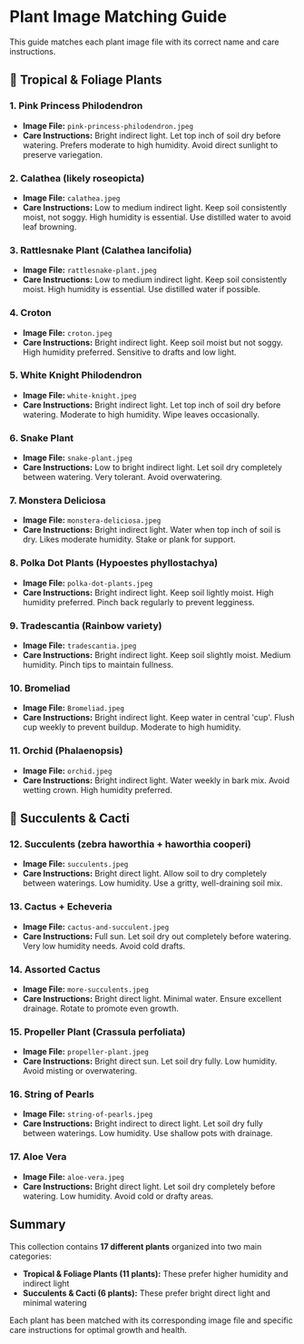 # Plant Image Matching Guide

This guide matches each plant image file with its correct name and care instructions.

## 🌺 Tropical & Foliage Plants

### 1. Pink Princess Philodendron
- **Image File:** `pink-princess-philodendron.jpeg`
- **Care Instructions:** Bright indirect light. Let top inch of soil dry before watering. Prefers moderate to high humidity. Avoid direct sunlight to preserve variegation.

### 2. Calathea (likely roseopicta)
- **Image File:** `calathea.jpeg`
- **Care Instructions:** Low to medium indirect light. Keep soil consistently moist, not soggy. High humidity is essential. Use distilled water to avoid leaf browning.

### 3. Rattlesnake Plant (Calathea lancifolia)
- **Image File:** `rattlesnake-plant.jpeg`
- **Care Instructions:** Low to medium indirect light. Keep soil consistently moist. High humidity is essential. Use distilled water if possible.

### 4. Croton
- **Image File:** `croton.jpeg`
- **Care Instructions:** Bright indirect light. Keep soil moist but not soggy. High humidity preferred. Sensitive to drafts and low light.

### 5. White Knight Philodendron
- **Image File:** `white-knight.jpeg`
- **Care Instructions:** Bright indirect light. Let top inch of soil dry before watering. Moderate to high humidity. Wipe leaves occasionally.

### 6. Snake Plant
- **Image File:** `snake-plant.jpeg`
- **Care Instructions:** Low to bright indirect light. Let soil dry completely between watering. Very tolerant. Avoid overwatering.

### 7. Monstera Deliciosa
- **Image File:** `monstera-deliciosa.jpeg`
- **Care Instructions:** Bright indirect light. Water when top inch of soil is dry. Likes moderate humidity. Stake or plank for support.

### 8. Polka Dot Plants (Hypoestes phyllostachya)
- **Image File:** `polka-dot-plants.jpeg`
- **Care Instructions:** Bright indirect light. Keep soil lightly moist. High humidity preferred. Pinch back regularly to prevent legginess.

### 9. Tradescantia (Rainbow variety)
- **Image File:** `tradescantia.jpeg`
- **Care Instructions:** Bright indirect light. Keep soil slightly moist. Medium humidity. Pinch tips to maintain fullness.

### 10. Bromeliad
- **Image File:** `Bromeliad.jpeg`
- **Care Instructions:** Bright indirect light. Keep water in central 'cup'. Flush cup weekly to prevent buildup. Moderate to high humidity.

### 11. Orchid (Phalaenopsis)
- **Image File:** `orchid.jpeg`
- **Care Instructions:** Bright indirect light. Water weekly in bark mix. Avoid wetting crown. High humidity preferred.

## 🌵 Succulents & Cacti

### 12. Succulents (zebra haworthia + haworthia cooperi)
- **Image File:** `succulents.jpeg`
- **Care Instructions:** Bright direct light. Allow soil to dry completely between waterings. Low humidity. Use a gritty, well-draining soil mix.

### 13. Cactus + Echeveria
- **Image File:** `cactus-and-succulent.jpeg`
- **Care Instructions:** Full sun. Let soil dry out completely before watering. Very low humidity needs. Avoid cold drafts.

### 14. Assorted Cactus
- **Image File:** `more-succulents.jpeg`
- **Care Instructions:** Bright direct light. Minimal water. Ensure excellent drainage. Rotate to promote even growth.

### 15. Propeller Plant (Crassula perfoliata)
- **Image File:** `propeller-plant.jpeg`
- **Care Instructions:** Bright direct sun. Let soil dry fully. Low humidity. Avoid misting or overwatering.

### 16. String of Pearls
- **Image File:** `string-of-pearls.jpeg`
- **Care Instructions:** Bright indirect to direct light. Let soil dry fully between waterings. Low humidity. Use shallow pots with drainage.

### 17. Aloe Vera
- **Image File:** `aloe-vera.jpeg`
- **Care Instructions:** Bright direct light. Let soil dry completely before watering. Low humidity. Avoid cold or drafty areas.

## Summary

This collection contains **17 different plants** organized into two main categories:
- **Tropical & Foliage Plants (11 plants):** These prefer higher humidity and indirect light
- **Succulents & Cacti (6 plants):** These prefer bright direct light and minimal watering

Each plant has been matched with its corresponding image file and specific care instructions for optimal growth and health. 